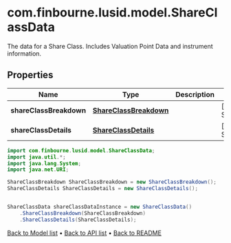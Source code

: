 # com.finbourne.lusid.model.ShareClassData
The data for a Share Class. Includes Valuation Point Data and instrument information.

## Properties

Name | Type | Description | Notes
------------ | ------------- | ------------- | -------------
**shareClassBreakdown** | [**ShareClassBreakdown**](ShareClassBreakdown.md) |  | [default to ShareClassBreakdown]
**shareClassDetails** | [**ShareClassDetails**](ShareClassDetails.md) |  | [optional] [default to ShareClassDetails]

```java
import com.finbourne.lusid.model.ShareClassData;
import java.util.*;
import java.lang.System;
import java.net.URI;

ShareClassBreakdown ShareClassBreakdown = new ShareClassBreakdown();
ShareClassDetails ShareClassDetails = new ShareClassDetails();


ShareClassData shareClassDataInstance = new ShareClassData()
    .ShareClassBreakdown(ShareClassBreakdown)
    .ShareClassDetails(ShareClassDetails);
```


[Back to Model list](../README.md#documentation-for-models) &#8226; [Back to API list](../README.md#documentation-for-api-endpoints) &#8226; [Back to README](../README.md)
